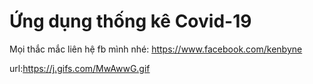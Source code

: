 # Ứng dụng thống kê Covid-19
Mọi thắc mắc liên hệ fb mình nhé: https://www.facebook.com/kenbyne

url:https://j.gifs.com/MwAwwG.gif
